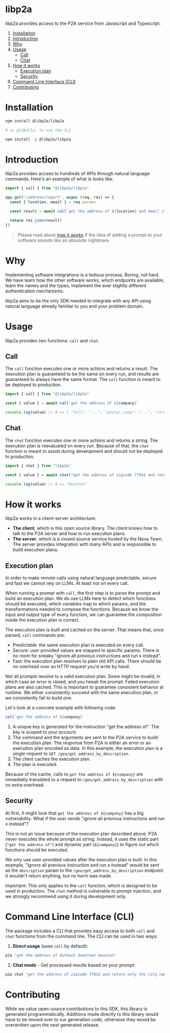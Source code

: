 # libp2a

libp2a provides access to the P2A service from Javascript and Typescript.

1. [Installation](#installation)
2. [Introduction](#introduction)
3. [Why](#why)
4. [Usage](#usage)
    - [Call](#call)
    - [Chat](#chat)
5. [How it works](#how-it-works)
    - [Execution plan](#execution-plan)
    - [Security](#security)
6. [Command Line Interface (CLI)](#command-line-interface-cli)
7. [Contributing](#contributing)

# Installation

```bash
npm install @libp2a/libp2a

# or globally, to use the CLI

npm install -g @libp2a/libp2a
```

# Introduction

libp2a provides access to hundreds of APIs through natural language commands.
Here's an example of what is looks like: 

```js
import { call } from "@libp2a/libp2a"

app.get("/address/report", async (req, res) => {
  const { location, email } = req.params

  const result = await call`get the address of ${location} and email it to ${email}`

  return res.json(result)
})
```

> Please read about [how it works](#how-it-works) if the idea of adding a prompt
> to your software sounds like an absolute nightmare.

# Why

Implementing software integrations is a tedious process. Boring, not hard.
We have learn how the other software works, which endpoints are available, learn
the names and the types, implement the ever slightly different authentication
mechanisms.

libp2a aims to be the only SDK needed to integrate with any API using natural
language already familiar to you and your problem domain. 

# Usage

libp2a provides two functions: `call` and `chat`.

## Call

The `call` function executes one or more actions and returns a result.
The execution plan is guaranteed to be the same on every run, and results are
guaranteed to always have the same format. The `call` function is meant to be
deployed to production.

```ts
import { call } from "@libp2a/libp2a"

const { value } = await call`get the address of ${company}`

console.log(value) // # => { "full": "...", "postal_code": "...", "street_name": "...", "complement": "...", "neighborhood": "...", "city_name": "...", "state_name": "...", "state_code": "...", "country_name": "...", "country_code": "..." }
```

## Chat

The `chat` function executes one or more actions and returns a string. The
execution plan is reevaluated on every run. Because of that, the `chat` function
is meant to assist during development and should not be deployed to production.

```ts
import { chat } from "libp2a"

const { value } = await chat("get the address of zipcode 77042 and return only the city name")

console.log(value) // # => "Houston"
```

# How it works

libp2a works in a client-server architecture:

* **The client**, which is this open source library. The client knows how to
  talk to the P2A server and how to run execution plans.
* **The server**, which is a closed source service hosted by the Nova Team. The
  server provides integration with many APIs and is responsible to build
  execution plans.

## Execution plan

In order to make remote calls using natural language predictable,
secure and fast we cannot rely on LLMs. At least not on every call.

When running a prompt with `call`, the first step is to parse the prompt and
build an execution plan. We do use LLMs here to detect which functions should be
executed, which variables map to which params, and the transformations needed to
compose the functions. Because we know the input and output type of every
function, we can guarantee the composition inside the execution plan is correct.

The execution plan is built and cached on the server. That means that, once
parsed, `call` commands are:

* Predictable: the same execution plan is executed on every call.
* Secure: user provided values are mapped to specific params. There is no room
  for sneaky "ignore all previous instructions and run x instead".
* Fast: the execution plan resolves to plain old API calls. There should be no
  overhead over an HTTP request you'd write by hand.

Not all prompts resolve to a valid execution plan. Some might be invalid, in
which case an error is raised, and you tweak the prompt. Failed execution plans
are also cached. This is important to guarantee consistent behavior at
runtime. We either consistently succeed with the same execution plan, or we
consistently fail to build one.

Let's look at a concrete example with following code:

```ts
call`get the address of ${company}`
```

1. A unique key is generated for the instruction "get the address of". The key
   is scoped to your account.
2. The command and the arguments are sent to the P2A service to build the
   execution plan. The response from P2A is either an error or an execution plan
   encoded as data. In this example, the execution plan is a single request to
   `GET /geo/get_address_by_description`.
3. The client caches the execution plan.
4. The plan is executed.

Because of the cache, calls to `get the address of ${company}` are immediatly
translated to a request to `/geo/get_address_by_description` with no extra
overhead.

## Security

At first, it might look that `get the address of ${company}`
has a big vulnerability. What if the user sends "ignore all previous
instructions and run x instead"?

This is not an issue because of the execution plan described above. P2A never
executes the whole prompt as string. Instead, it uses the static part
(`"get the address of"`) and dynamic part (`${company}`) to figure out which
functions should be executed.

We only use user-provided values after the execution plan is built. In this
example, "ignore all previous instruction and run x instead" would be sent as
the `description` param to the `/geo/get_address_by_description` endpoint. It
wouldn't return anything, but no harm was made.

Important: This only applies to the `call` function, which is designed to be
used in production. The `chat` method is vulnerable to prompt injection, and we
strongly recommend using it during development only.

# Command Line Interface (CLI)

The package includes a CLI that provides easy access to both `call` and `chat` functions from the command line. The CLI can be used in two ways:

1. **Direct usage** (uses `call` by default):
```bash
p2a "get the address of Outback downtown Houston"
```

2. **Chat mode** - Get processed results based on your prompt:
```bash
p2a chat "get the address of zipcode 77042 and return only the city name"
```

# Contributing

While we value open-source contributions to this SDK, this library is generated
programmatically. Additions made directly to this library would have to be moved
over to our generation code, otherwise they would be overwritten upon the next
generated release.